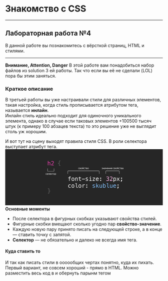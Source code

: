 # Знакомство с CSS
___________________________________________________
## Лабораторная работа №4
В данной работе вы познакомитесь с вёрсткой страниц, HTML и стилями.
___________________________________________________
**Внимание, Attention, Danger**
В этой работе вам понадобиться набор файлов из solution 3 ей работы. Так что если вы её не сделали (LOL) пора бы этим заняться.

### Краткое описание
В третьей работы вы уже настраивали стили для различных элементов, такая настройка, когда стиль прописывается атрибутом тега, называется **инлайн**.  
Инлайн стиль идеально подходит для одиночного уникального элемента, однако в случае если таковых элементов +100500 тысяч штук (к примеру 100 абзацев текста) то это решение уже не выглядит столь уж хорошим.

И вот тут на сцену выходят правила стиля CSS. В роли селектора выступает атрибут тега.
![alt](imgs/selector.png)
**Основные моменты**
- После селектора в фигурных скобках указывают свойства стилей.
- Фигурные скобки вмещают сколько угодно пар **свойство-значение**.
- Каждую новую пару принято писать на следующей строке, а в конце — ставить точку с запятой.
- **Селектор** — не обязательно и далеко не всегда имя тега.

#### Куда ставить то
И так как писать стили в оооообщих чертах понятно, куда их пихать.
Первый вариант, не совсем хороший - прямо в HTML. Можно разместить весь код в <head> и обернуть парынм тегом <style>.
Второй вариант (светлая сторона силы) - перенести всё в файл CSS.
**Мы опробуем оба варианта**
___________________________________________________
#### 1. ЭЭЭЭксперименты
1. Добавьте парные теги `<style>` в `head` **html** файла после всех остальных ссылок и разместите там правила стиля для заголовка `h1`, а из самого заголовка всё удалите.
2. Проделайте ту же операцию с заголовками второго уровня.
3. Отлично, правда html потихоньку превращается в чудовище Франкенштейна. Давайте создадим отдельный файл **style.css** и перенсём туда всё из тега **<style>**. Сам тег и его содержимое можно удалить из html.
4. А теперь давайте подключим стили! Добавьте ссылку на файл со стилями в head вашего html
```html
<head>
  <!-- здесь что-то про кодировку, заголовок, фавиконку -->
  <link rel="stylesheet" href="style.css">
</head> 
```
5. Добавьте свойство для `body` сделайте минимальную ширину равной 850 пикселей
6. Доведём дело до конца на нашем пути разделения ответственности. Создайте правило для тега img и перенесите туда свойство тега img c шириной в 210 пикселей.
7. Немного самостоятельности вам в карму. Добавьте нужные нам шрифты: заголовки первого уровня - `William, serif`, заголовки второго уровня и абзацы - `Inter, sans-serif`
Если всё выглядит также как было, то вы молодец, теперь все стили находятся в отдельном файле.
